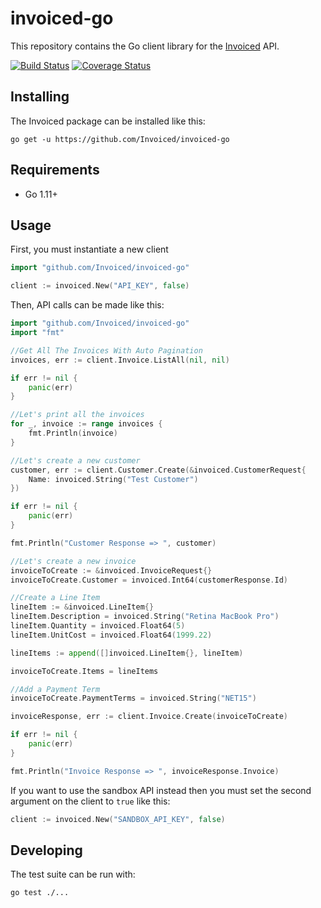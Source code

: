 invoiced-go
========

This repository contains the Go client library for the [Invoiced](https://invoiced.com) API.

[![Build Status](https://travis-ci.com/Invoiced/invoiced-go.svg?branch=master)](https://travis-ci.com/Invoiced/invoiced-go)
[![Coverage Status](https://coveralls.io/repos/github/Invoiced/invoiced-go/badge.svg?branch=master)](https://coveralls.io/github/Invoiced/invoiced-go?branch=master)

## Installing

The Invoiced package can be installed like this:

```
go get -u https://github.com/Invoiced/invoiced-go
```

## Requirements

- Go 1.11+

## Usage

First, you must instantiate a new client

```go
import "github.com/Invoiced/invoiced-go"

client := invoiced.New("API_KEY", false)
```

Then, API calls can be made like this:

```go
import "github.com/Invoiced/invoiced-go"
import "fmt"

//Get All The Invoices With Auto Pagination
invoices, err := client.Invoice.ListAll(nil, nil)

if err != nil {
    panic(err)
}

//Let's print all the invoices
for _, invoice := range invoices {
    fmt.Println(invoice)
}

//Let's create a new customer
customer, err := client.Customer.Create(&invoiced.CustomerRequest{
	Name: invoiced.String("Test Customer")
})

if err != nil {
    panic(err)
}

fmt.Println("Customer Response => ", customer)

//Let's create a new invoice
invoiceToCreate := &invoiced.InvoiceRequest{}
invoiceToCreate.Customer = invoiced.Int64(customerResponse.Id)

//Create a Line Item
lineItem := &invoiced.LineItem{}
lineItem.Description = invoiced.String("Retina MacBook Pro")
lineItem.Quantity = invoiced.Float64(5)
lineItem.UnitCost = invoiced.Float64(1999.22)

lineItems := append([]invoiced.LineItem{}, lineItem)

invoiceToCreate.Items = lineItems

//Add a Payment Term
invoiceToCreate.PaymentTerms = invoiced.String("NET15")

invoiceResponse, err := client.Invoice.Create(invoiceToCreate)

if err != nil {
    panic(err)
}

fmt.Println("Invoice Response => ", invoiceResponse.Invoice)
```

If you want to use the sandbox API instead then you must set the second argument on the client to `true` like this:

```go
client := invoiced.New("SANDBOX_API_KEY", false)
```

## Developing

The test suite can be run with:

```
go test ./...
```
